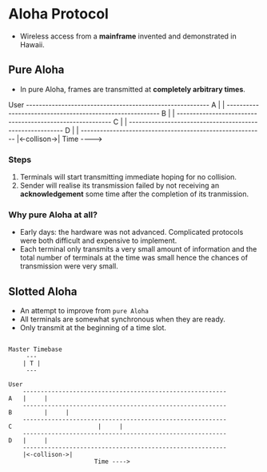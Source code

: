 # Aloha Protocol

* Wireless access from a **mainframe** invented and demonstrated in Hawaii.

## Pure Aloha
* In pure Aloha, frames are transmitted at **completely arbitrary times**.

User
    ---------------------------------------------------------
A         |     |
    ---------------------------------------------------------
B             |     |
    ---------------------------------------------------------
C                 |     |
    ---------------------------------------------------------
D   |    |
    ---------------------------------------------------------
              |<-collison->|
                        Time ---->

### Steps
1. Terminals will start transmitting immediate hoping for no collision.
2. Sender will realise its transmission failed by not receiving an **acknowledgement** some time after the completion of its tranmission.

### Why pure Aloha at all?

* Early days: the hardware was not advanced. Complicated protocols were both difficult and expensive to implement.
* Each terminal only transmits a very small amount of information and the total number of terminals at the time was small hence the chances of transmission were very small.


## Slotted Aloha
* An attempt to improve from `pure Aloha`
* All terminals are somewhat synchronous when they are ready.
* Only transmit at the beginning of a time slot.

```

Master Timebase
     ---
    | T |
     ---

User
    ---------------------------------------------------------
A   |     |
    ---------------------------------------------------------
B         |     |
    ---------------------------------------------------------
C                        |     |
    ---------------------------------------------------------
D   |     |
    ---------------------------------------------------------
    |<-collison->|
                        Time ---->


```
